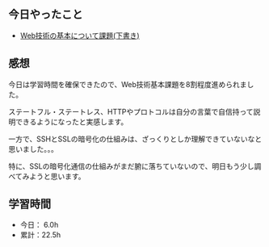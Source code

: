 ## 今日やったこと
- [Web技術の基本について課題(下書き)](https://vast-drive-704.notion.site/Web-526d170f57314936a746a2b3bf96d6cb)

## 感想
今日は学習時間を確保できたので、Web技術基本課題を8割程度進められました。

ステートフル・ステートレス、HTTPやプロトコルは自分の言葉で自信持って説明できるようになったと実感します。

一方で、SSHとSSLの暗号化の仕組みは、ざっくりとしか理解できていないなと思いました。。。

特に、SSLの暗号化通信の仕組みがまだ腑に落ちていないので、明日もう少し調べてみようと思います。

## 学習時間
- 今日： 6.0h
- 累計：22.5h
